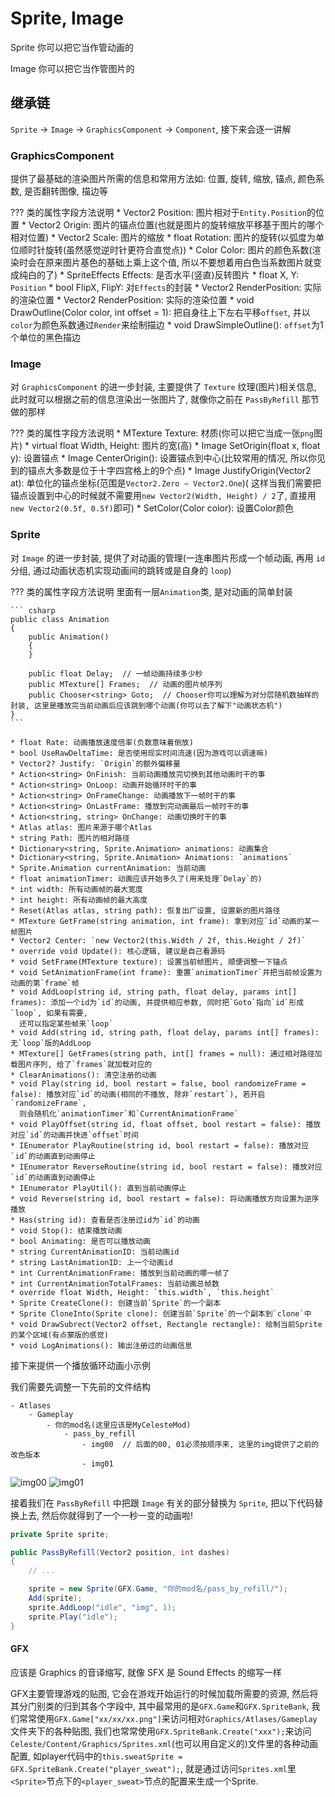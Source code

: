 # Sprite, Image

Sprite 你可以把它当作管动画的

Image 你可以把它当作管图片的

## 继承链
 
`Sprite` -> `Image` -> `GraphicsComponent` -> `Component`, 接下来会逐一讲解

### GraphicsComponent

提供了最基础的渲染图片所需的信息和常用方法如: 位置, 旋转, 缩放, 锚点, 颜色系数, 是否翻转图像, 描边等


  
??? 类的属性字段方法说明
    * Vector2 Position: 图片相对于`Entity.Position`的位置
    * Vector2 Origin: 图片的锚点位置(也就是图片的旋转缩放平移基于图片的哪个相对位置)
    * Vector2 Scale: 图片的缩放
    * float Rotation: 图片的旋转(以弧度为单位顺时针旋转(虽然感觉逆时针更符合直觉点))
    * Color Color: 图片的颜色系数(渲染时会在原来图片基色的基础上乘上这个值, 所以不要想着用白色当系数图片就变成纯白的了)
    * SpriteEffects Effects: 是否水平(竖直)反转图片
    * float X, Y: `Position`
    * bool FlipX, FlipY: 对`Effects`的封装
    * Vector2 RenderPosition: 实际的渲染位置
    * Vector2 RenderPosition: 实际的渲染位置
    * void DrawOutline(Color color, int offset = 1): 把自身往上下左右平移`offset`, 并以`color`为颜色系数通过`Render`来绘制描边
    * void DrawSimpleOutline(): `offset`为1个单位的黑色描边

### Image

对 `GraphicsComponent` 的进一步封装, 主要提供了 `Texture` 纹理(图片)相关信息, 此时就可以根据之前的信息渲染出一张图片了, 就像你之前在 `PassByRefill` 那节做的那样 

??? 类的属性字段方法说明
    * MTexture Texture: 材质(你可以把它当成一张`png`图片)
    * virtual float Width, Height: 图片的宽(高)
    * Image SetOrigin(float x, float y): 设置锚点
    * Image CenterOrigin(): 设置锚点到中心(比较常用的情况, 所以你见到的锚点大多数是位于十字四宫格上的9个点)
    * Image JustifyOrigin(Vector2 at): 单位化的锚点坐标(范围是`Vector2.Zero ~ Vector2.One`)(
      这样当我们需要把锚点设置到中心的时候就不需要用`new Vector2(Width, Height) / 2`了, 直接用`new Vector2(0.5f, 0.5f)`即可)
    * SetColor(Color color): 设置Color颜色


### Sprite

对 `Image` 的进一步封装, 提供了对动画的管理(一连串图片形成一个帧动画, 再用 `id` 分组, 通过动画状态机实现动画间的跳转或是自身的 `loop`)


??? 类的属性字段方法说明
    里面有一层`Animation`类, 是对动画的简单封装
    
    ``` csharp
    public class Animation
    {
        public Animation()
        {
        }
    
        public float Delay;  // 一帧动画持续多少秒
        public MTexture[] Frames;  // 动画的图片帧序列
        public Chooser<string> Goto;  // Chooser你可以理解为对分层随机数抽样的封装, 这里是播放完当前动画后应该跳到哪个动画(你可以去了解下"动画状态机") 
    }
    ```
        
    * float Rate: 动画播放速度倍率(负数意味着倒放)
    * bool UseRawDeltaTime: 是否使用现实时间流速(因为游戏可以调速嘛)
    * Vector2? Justify: `Origin`的额外偏移量
    * Action<string> OnFinish: 当前动画播放完切换到其他动画时干的事
    * Action<string> OnLoop: 动画开始循环时干的事
    * Action<string> OnFrameChange: 动画播放下一帧时干的事
    * Action<string> OnLastFrame: 播放到完动画最后一帧时干的事
    * Action<string, string> OnChange: 动画切换时干的事
    * Atlas atlas: 图片来源于哪个Atlas
    * string Path: 图片的相对路径
    * Dictionary<string, Sprite.Animation> animations: 动画集合
    * Dictionary<string, Sprite.Animation> Animations: `animations`
    * Sprite.Animation currentAnimation: 当前动画
    * float animationTimer: 动画应该开始多久了(用来处理`Delay`的)
    * int width: 所有动画帧的最大宽度
    * int height: 所有动画帧的最大高度
    * Reset(Atlas atlas, string path): 恢复出厂设置, 设置新的图片路径
    * MTexture GetFrame(string animation, int frame): 拿到对应`id`动画的某一帧图片
    * Vector2 Center: `new Vector2(this.Width / 2f, this.Height / 2f)`
    * override void Update(): 核心逻辑, 建议是自己看源码
    * void SetFrame(MTexture texture): 设置当前帧图片, 顺便调整一下锚点
    * void SetAnimationFrame(int frame): 重置`animationTimer`并把当前帧设置为动画的第`frame`帧
    * void AddLoop(string id, string path, float delay, params int[] frames): 添加一个id为`id`的动画, 并提供相应参数, 同时把`Goto`指向`id`形成`loop`, 如果有需要,
      还可以指定某些帧来`loop`
    * void Add(string id, string path, float delay, params int[] frames): 无`loop`版的AddLoop
    * MTexture[] GetFrames(string path, int[] frames = null): 通过相对路径加载图片序列, 给了`frames`就加载对应的
    * ClearAnimations(): 清空注册的动画
    * void Play(string id, bool restart = false, bool randomizeFrame = false): 播放对应`id`的动画(相同的不播放, 除非`restart`), 若开启`randomizeFrame`,
      则会随机化`animationTimer`和`CurrentAnimationFrame`
    * void PlayOffset(string id, float offset, bool restart = false): 播放对应`id`的动画并快进`offset`时间
    * IEnumerator PlayRoutine(string id, bool restart = false): 播放对应`id`的动画直到动画停止
    * IEnumerator ReverseRoutine(string id, bool restart = false): 播放对应`id`的动画直到动画停止
    * IEnumerator PlayUtil(): 直到当前动画停止
    * void Reverse(string id, bool restart = false): 将动画播放方向设置为逆序播放
    * Has(string id): 查看是否注册过id为`id`的动画
    * void Stop(): 结束播放动画
    * bool Animating: 是否可以播放动画
    * string CurrentAnimationID: 当前动画id
    * string LastAnimationID: 上一个动画id
    * int CurrentAnimationFrame: 播放到当前动画的哪一帧了
    * int CurrentAnimationTotalFrames: 当前动画总帧数
    * override float Width, Height: `this.width`, `this.height`
    * Sprite CreateClone(): 创建当前`Sprite`的一个副本
    * Sprite CloneInto(Sprite clone): 创建当前`Sprite`的一个副本到`clone`中
    * void DrawSubrect(Vector2 offset, Rectangle rectangle): 绘制当前Sprite的某个区域(有点蒙版的感觉)
    * void LogAnimations(): 输出注册过的动画信息


接下来提供一个播放循环动画小示例

我们需要先调整一下先前的文件结构

```
- Atlases
    - Gameplay
        - 你的mod名(这里应该是MyCelesteMod)
            - pass_by_refill
                - img00  // 后面的00, 01必须按顺序来, 这里的img提供了之前的改色版本
                - img01
```

![img00](images/sprite_image/img00.png "img00")
![img01](images/sprite_image/img01.png "img01")

接着我们在 `PassByRefill` 中把跟 `Image` 有关的部分替换为 `Sprite`, 把以下代码替换上去, 然后你就得到了一个一秒一变的动画啦!

```csharp
private Sprite sprite;

public PassByRefill(Vector2 position, int dashes)
{
    // ...

    sprite = new Sprite(GFX.Game, "你的mod名/pass_by_refill/");
    Add(sprite);
    sprite.AddLoop("idle", "img", 1);
    sprite.Play("idle");
}
```


#### GFX

应该是 Graphics 的音译缩写, 就像 SFX 是 Sound Effects 的缩写一样

GFX主要管理游戏的贴图, 它会在游戏开始运行的时候加载所需要的资源, 然后将其分门别类的归到其各个字段中, 其中最常用的是`GFX.Game`和`GFX.SpriteBank`,
我们常常使用`GFX.Game["xx/xx/xx.png"]`来访问相对`Graphics/Atlases/Gameplay`文件夹下的各种贴图,
我们也常常使用`GFX.SpriteBank.Create("xxx");`来访问`Celeste/Content/Graphics/Sprites.xml`(也可以用自定义的)文件里的各种动画配置, 如player代码中的`this.sweatSprite = GFX.SpriteBank.Create("player_sweat");`,
就是通过访问`Sprites.xml`里`<Sprite>`节点下的`<player_sweat>`节点的配置来生成一个Sprite.